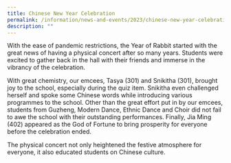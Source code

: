 ```yaml
---
title: Chinese New Year Celebration
permalink: /information/news-and-events/2023/chinese-new-year-celebration/
description: ""
---
```

<p>With the ease of pandemic restrictions, the Year of Rabbit started with the great news of having a physical concert after so many years. Students were excited to gather back in the hall with their friends and immerse in the vibrancy of the celebration.

With great chemistry, our emcees, Tasya (301) and Snikitha (301), brought joy to the school, especially during the quiz item. Snikitha even challenged herself and spoke some Chinese words while introducing various programmes to the school. Other than the great effort put in by our emcees, students from Guzheng, Modern Dance, Ethnic Dance and Choir did not fail to awe the school with their outstanding performances. Finally, Jia Ming (402) appeared as the God of Fortune to bring prosperity for everyone before the celebration ended.&nbsp;

The physical concert not only heightened the festive atmosphere for everyone, it also educated students on Chinese culture.</p>